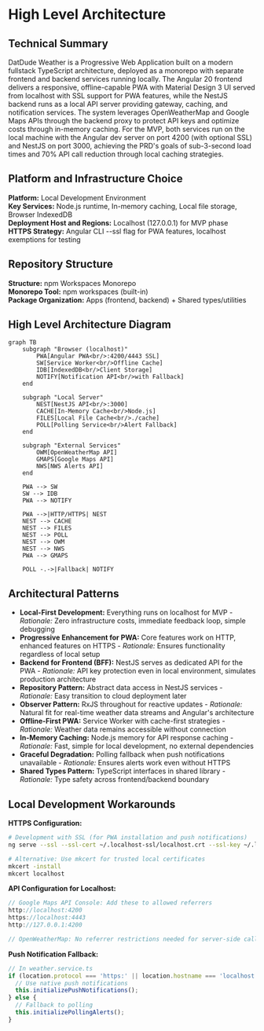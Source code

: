 # High Level Architecture

## Technical Summary

DatDude Weather is a Progressive Web Application built on a modern fullstack TypeScript architecture, deployed as a monorepo with separate frontend and backend services running locally. The Angular 20 frontend delivers a responsive, offline-capable PWA with Material Design 3 UI served from localhost with SSL support for PWA features, while the NestJS backend runs as a local API server providing gateway, caching, and notification services. The system leverages OpenWeatherMap and Google Maps APIs through the backend proxy to protect API keys and optimize costs through in-memory caching. For the MVP, both services run on the local machine with the Angular dev server on port 4200 (with optional SSL) and NestJS on port 3000, achieving the PRD's goals of sub-3-second load times and 70% API call reduction through local caching strategies.

## Platform and Infrastructure Choice

**Platform:** Local Development Environment  
**Key Services:** Node.js runtime, In-memory caching, Local file storage, Browser IndexedDB  
**Deployment Host and Regions:** Localhost (127.0.0.1) for MVP phase  
**HTTPS Strategy:** Angular CLI --ssl flag for PWA features, localhost exemptions for testing

## Repository Structure

**Structure:** npm Workspaces Monorepo  
**Monorepo Tool:** npm workspaces (built-in)  
**Package Organization:** Apps (frontend, backend) + Shared types/utilities

## High Level Architecture Diagram

```mermaid
graph TB
    subgraph "Browser (localhost)"
        PWA[Angular PWA<br/>:4200/4443 SSL]
        SW[Service Worker<br/>Offline Cache]
        IDB[IndexedDB<br/>Client Storage]
        NOTIFY[Notification API<br/>with Fallback]
    end
    
    subgraph "Local Server"
        NEST[NestJS API<br/>:3000]
        CACHE[In-Memory Cache<br/>Node.js]
        FILES[Local File Cache<br/>./cache]
        POLL[Polling Service<br/>Alert Fallback]
    end
    
    subgraph "External Services"
        OWM[OpenWeatherMap API]
        GMAPS[Google Maps API]
        NWS[NWS Alerts API]
    end
    
    PWA --> SW
    SW --> IDB
    PWA --> NOTIFY
    
    PWA -->|HTTP/HTTPS| NEST
    NEST --> CACHE
    NEST --> FILES
    NEST --> POLL
    NEST --> OWM
    NEST --> NWS
    PWA --> GMAPS
    
    POLL -.->|Fallback| NOTIFY
```

## Architectural Patterns

- **Local-First Development:** Everything runs on localhost for MVP - _Rationale:_ Zero infrastructure costs, immediate feedback loop, simple debugging
- **Progressive Enhancement for PWA:** Core features work on HTTP, enhanced features on HTTPS - _Rationale:_ Ensures functionality regardless of local setup
- **Backend for Frontend (BFF):** NestJS serves as dedicated API for the PWA - _Rationale:_ API key protection even in local environment, simulates production architecture
- **Repository Pattern:** Abstract data access in NestJS services - _Rationale:_ Easy transition to cloud deployment later
- **Observer Pattern:** RxJS throughout for reactive updates - _Rationale:_ Natural fit for real-time weather data streams and Angular's architecture
- **Offline-First PWA:** Service Worker with cache-first strategies - _Rationale:_ Weather data remains accessible without connection
- **In-Memory Caching:** Node.js memory for API response caching - _Rationale:_ Fast, simple for local development, no external dependencies
- **Graceful Degradation:** Polling fallback when push notifications unavailable - _Rationale:_ Ensures alerts work even without HTTPS
- **Shared Types Pattern:** TypeScript interfaces in shared library - _Rationale:_ Type safety across frontend/backend boundary

## Local Development Workarounds

**HTTPS Configuration:**
```bash
# Development with SSL (for PWA installation and push notifications)
ng serve --ssl --ssl-cert ~/.localhost-ssl/localhost.crt --ssl-key ~/.localhost-ssl/localhost.key

# Alternative: Use mkcert for trusted local certificates
mkcert -install
mkcert localhost
```

**API Configuration for Localhost:**
```typescript
// Google Maps API Console: Add these to allowed referrers
http://localhost:4200
https://localhost:4443
http://127.0.0.1:4200

// OpenWeatherMap: No referrer restrictions needed for server-side calls
```

**Push Notification Fallback:**
```typescript
// In weather.service.ts
if (location.protocol === 'https:' || location.hostname === 'localhost') {
  // Use native push notifications
  this.initializePushNotifications();
} else {
  // Fallback to polling
  this.initializePollingAlerts();
}
```
